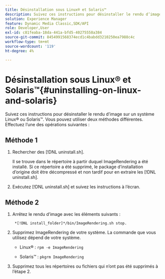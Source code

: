 ```yaml
---
title: Désinstallation sous Linux® et Solaris™
description: Suivez ces instructions pour désinstaller le rendu d’image sur un système Linux® ou Solaris™.
solution: Experience Manager
feature: Dynamic Media Classic,SDK/API
role: Developer,User
exl-id: c81feaba-18da-441a-bfd5-40275558a384
source-git-commit: 8454991568374ecd1c4babdd3210250ea7988c4c
workflow-type: tm+mt
source-wordcount: '119'
ht-degree: 4%

---
```


# Désinstallation sous Linux® et Solaris™{#uninstalling-on-linux-and-solaris}

Suivez ces instructions pour désinstaller le rendu d’image sur un système Linux® ou Solaris™. Vous pouvez utiliser deux méthodes différentes. Effectuez l’une des opérations suivantes :

## Méthode 1

1. Rechercher des [!DNL uninstall.sh].

   Il se trouve dans le répertoire à partir duquel ImageRendering a été installé. Si ce répertoire a été supprimé, le package d’installation d’origine doit être décompressé et non tardif pour en extraire les [!DNL uninstall.sh].
1. Exécutez [!DNL uninstall.sh] et suivez les instructions à l’écran.

## Méthode 2

1. Arrêtez le rendu d’image avec les éléments suivants :

   ` *[!DNL install_folder]*/bin/ImageRendering.sh stop.`

1. Supprimez ImageRendering de votre système. La commande que vous utilisez dépend de votre système.
   * Linux® : `rpm -e ImageRendering`

   * Solaris™ : `pkgrm ImageRendering`

1. Supprimez tous les répertoires ou fichiers qui n’ont pas été supprimés à l’étape 2.

